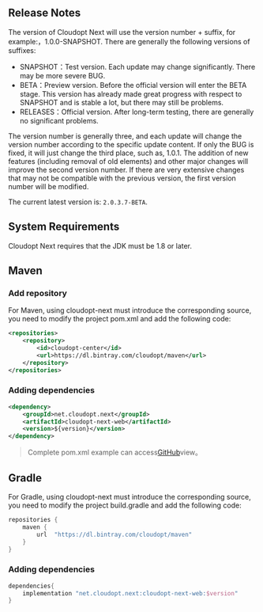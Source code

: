 ## Release Notes

The version of Cloudopt Next will use the version number + suffix, for example:，1.0.0-SNAPSHOT. There are generally the following versions of suffixes:

- SNAPSHOT：Test version. Each update may change significantly. There may be more severe BUG.
- BETA：Preview version. Before the official version will enter the BETA stage. This version has already made great progress with respect to SNAPSHOT and is stable a lot, but there may still be problems.
- RELEASES：Official version. After long-term testing, there are generally no significant problems.

The version number is generally three, and each update will change the version number according to the specific update content. If only the BUG is fixed, it will just change the third place, such as, 1.0.1. The addition of new features (including removal of old elements) and other major changes will improve the second version number. If there are very extensive changes that may not be compatible with the previous version, the first version number will be modified.

The current latest version is: `2.0.3.7-BETA`.

## System Requirements

Cloudopt Next requires that the JDK must be 1.8 or later.

## Maven

### Add repository

For Maven, using cloudopt-next must introduce the corresponding source, you need to modify the project pom.xml and add the following code:

````xml
<repositories>
    <repository>
        <id>cloudopt-center</id>
        <url>https://dl.bintray.com/cloudopt/maven</url>
    </repository>
</repositories>
````

### Adding dependencies

````xml
<dependency>
    <groupId>net.cloudopt.next</groupId>
    <artifactId>cloudopt-next-web</artifactId>
    <version>${version}</version>
</dependency>
````

>Complete pom.xml example can access[GitHub](https://github.com/cloudoptlab/cloudopt-next-example/blob/master/pom.xml)view。

## Gradle

For Gradle, using cloudopt-next must introduce the corresponding source, you need to modify the project build.gradle and add the following code:

```groovy
repositories {
    maven {
        url  "https://dl.bintray.com/cloudopt/maven" 
    }
}
```

### Adding dependencies

````groovy
dependencies{
    implementation "net.cloudopt.next:cloudopt-next-web:$version"
}
````